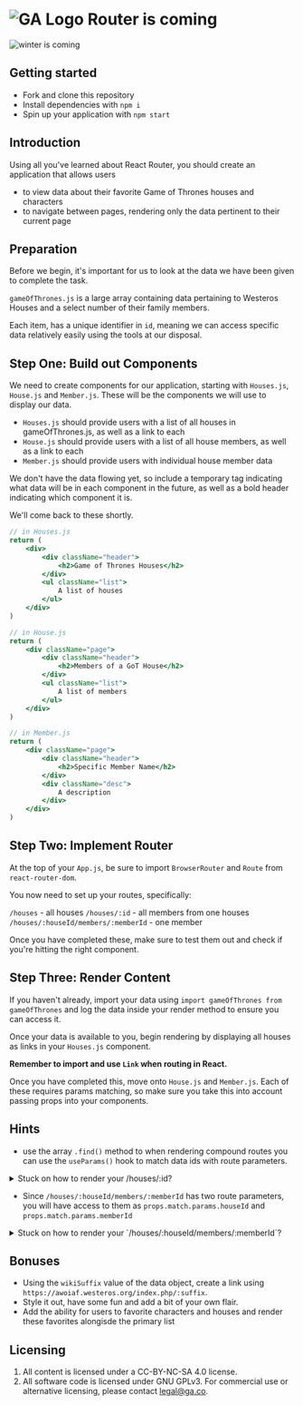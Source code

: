# ![GA Logo](https://ga-dash.s3.amazonaws.com/production/assets/logo-9f88ae6c9c3871690e33280fcf557f33.png) Router is coming

<img src="https://media.giphy.com/media/3ohzdIk6GgMh1T6ldC/giphy.gif" alt="winter is coming"/>

## Getting started

-    Fork and clone this repository
-    Install dependencies with `npm i`
-    Spin up your application with `npm start`

## Introduction

Using all you've learned about React Router, you should create an application that allows users
-    to view data about their favorite Game of Thrones houses and characters
-    to navigate between pages, rendering only the data pertinent to their current page

## Preparation

Before we begin, it's important for us to look at the data we have been given to complete the task.

`gameOfThrones.js` is a large array containing data pertaining to Westeros Houses and a select number of their family members.

Each item, has a unique identifier in `id`, meaning we can access specific data relatively easily using the tools at our disposal.

## Step One: Build out Components

We need to create components for our application, starting with `Houses.js`, `House.js` and `Member.js`. These will be the components we will use to display our data.

- `Houses.js` should provide users with a list of all houses in gameOfThrones.js, as well as a link to each
- `House.js` should provide users with a list of all house members, as well as a link to each
- `Member.js` should provide users with individual house member data

We don't have the data flowing yet, so include a temporary tag indicating what data will be in each component in the future, as well as a bold header indicating which component it is. 

We'll come back to these shortly.

```jsx
// in Houses.js
return (
    <div>
        <div className="header">
            <h2>Game of Thrones Houses</h2>
        </div>
        <ul className="list">
            A list of houses
        </ul>
    </div>
)
```

```jsx 
// in House.js
return (
    <div className="page">
        <div className="header">
            <h2>Members of a GoT House</h2>
        </div>
        <ul className="list">
            A list of members
        </ul>
    </div>
)
```

```jsx
// in Member.js
return (
    <div className="page">
        <div className="header">
            <h2>Specific Member Name</h2>
        </div>
        <div className="desc">
            A description
        </div>
    </div>
)
```

## Step Two: Implement Router

At the top of your `App.js`, be sure to import `BrowserRouter` and `Route` from `react-router-dom`.

You now need to set up your routes, specifically:

`/houses` - all houses
`/houses/:id` - all members from one houses
`/houses/:houseId/members/:memberId` - one member

Once you have completed these, make sure to test them out and check if you're hitting the right component.

## Step Three: Render Content

If you haven't already, import your data using `import gameOfThrones from gameOfThrones` and log the data inside your render method to ensure you can access it.

Once your data is available to you, begin rendering by displaying all houses as links in your `Houses.js` component.

**Remember to import and use `Link` when routing in React.**

Once you have completed this, move onto `House.js` and `Member.js`. Each of these requires params matching, so make sure you take this into account passing props into your components.

## Hints 

* use the array `.find()` method to when rendering compound routes you can use the `useParams()` hook to match data ids with route parameters. 

<details>

  <summary> Stuck on how to render your /houses/:id?</summary>

  <p>

  ```jsx
    // in App
    <Route 
        exact path="/houses/:id" 
        element={<House />} 
    />
    // in House 
    ...
    const { id } = useParams()
    const house = houses.find(house => house.id.toString() === id)
   ...
  ```

  </p>
</details>

* Since `/houses/:houseId/members/:memberId` has two route parameters, you will have access to them as `props.match.params.houseId` and `props.match.params.memberId`

<details>

  <summary> Stuck on how to render your `/houses/:houseId/members/:memberId`?</summary>

  <p>

  ```jsx
        // in App
        <Route 
          path="/houses/:houseId/member/:memberId" 
          element={<Member />}
        />
        // in Member
        ...
          const { houseId, memberId } = useParams()
          const house = houses.find(house => house.id.toString() === houseId)
          const member = house.people.find(person => person.id.toString() === memberId)
        ...
  ```

  </p>
</details>

## Bonuses

- Using the `wikiSuffix` value of the data object, create a link using `https://awoiaf.westeros.org/index.php/:suffix`.
-  Style it out, have some fun and add a bit of your own flair.
- Add the ability for users to favorite characters and houses and render these favorites alongisde the primary list

## Licensing

1. All content is licensed under a CC-BY-NC-SA 4.0 license.
2. All software code is licensed under GNU GPLv3. For commercial use or alternative licensing, please contact legal@ga.co.